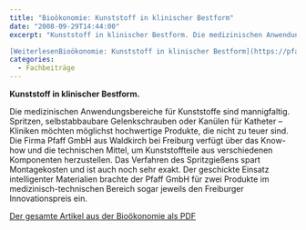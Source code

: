 ```yaml
---
title: "Bioökonomie: Kunststoff in klinischer Bestform"
date: "2008-09-29T14:44:00"
excerpt: "Kunststoff in klinischer Bestform. Die medizinischen Anwendungsbereiche für Kunststoffe sind mannigfaltig. Spritzen, selbstabbaubare Gelenkschrauben oder Kanülen für Katheter – Kliniken möchten möglichst hochwertige Produkte, die … 

[WeiterlesenBioökonomie: Kunststoff in klinischer Bestform](https://pfaffgmbh.com/biooekonomie-kunststoff-in-klinischer-bestform/#more-732 "Bioökonomie: Kunststoff in klinischer Bestform")"
categories:
  - Fachbeiträge
---
```

**Kunststoff in klinischer Bestform.**

Die medizinischen Anwendungsbereiche für Kunststoffe sind mannigfaltig. Spritzen, selbstabbaubare Gelenkschrauben oder Kanülen für Katheter – Kliniken möchten möglichst hochwertige Produkte, die nicht zu teuer sind. Die Firma Pfaff GmbH aus Waldkirch bei Freiburg verfügt über das Know-how und die technischen Mittel, um Kunststoffteile aus verschiedenen Komponenten herzustellen. Das Verfahren des Spritzgießens spart Montagekosten und ist auch noch sehr exakt. Der geschickte Einsatz intelligenter Materialien brachte der Pfaff GmbH für zwei Produkte im medizinisch-technischen Bereich sogar jeweils den Freiburger Innovationspreis ein.

[Der gesamte Artikel aus der Bioökonomie als PDF](https://pfaffgmbh.com/downloads/Fachbeitrag%5FBiooekonomie%5FBW.pdf)